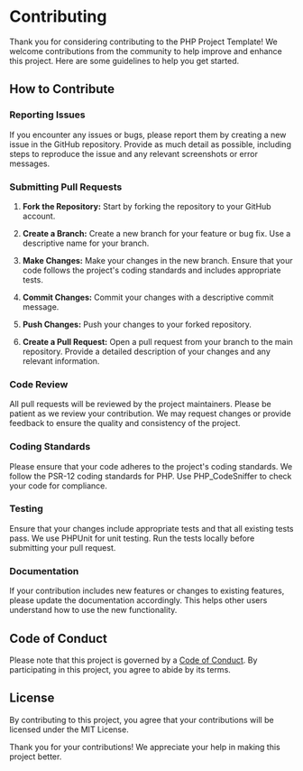 # Contributing

Thank you for considering contributing to the PHP Project Template! We welcome contributions from the community to help improve and enhance this project. Here are some guidelines to help you get started.

## How to Contribute

### Reporting Issues

If you encounter any issues or bugs, please report them by creating a new issue in the GitHub repository. Provide as much detail as possible, including steps to reproduce the issue and any relevant screenshots or error messages.

### Submitting Pull Requests

1. **Fork the Repository:** Start by forking the repository to your GitHub account.

2. **Create a Branch:** Create a new branch for your feature or bug fix. Use a descriptive name for your branch.

3. **Make Changes:** Make your changes in the new branch. Ensure that your code follows the project's coding standards and includes appropriate tests.

4. **Commit Changes:** Commit your changes with a descriptive commit message.

5. **Push Changes:** Push your changes to your forked repository.

6. **Create a Pull Request:** Open a pull request from your branch to the main repository. Provide a detailed description of your changes and any relevant information.

### Code Review

All pull requests will be reviewed by the project maintainers. Please be patient as we review your contribution. We may request changes or provide feedback to ensure the quality and consistency of the project.

### Coding Standards

Please ensure that your code adheres to the project's coding standards. We follow the PSR-12 coding standards for PHP. Use PHP_CodeSniffer to check your code for compliance.

### Testing

Ensure that your changes include appropriate tests and that all existing tests pass. We use PHPUnit for unit testing. Run the tests locally before submitting your pull request.

### Documentation

If your contribution includes new features or changes to existing features, please update the documentation accordingly. This helps other users understand how to use the new functionality.

## Code of Conduct

Please note that this project is governed by a [Code of Conduct](CODE_OF_CONDUCT.md). By participating in this project, you agree to abide by its terms.

## License

By contributing to this project, you agree that your contributions will be licensed under the MIT License.

Thank you for your contributions! We appreciate your help in making this project better.
